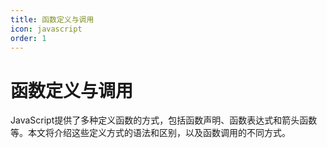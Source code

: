 ```yaml
---
title: 函数定义与调用
icon: javascript
order: 1
---
```


# 函数定义与调用

JavaScript提供了多种定义函数的方式，包括函数声明、函数表达式和箭头函数等。本文将介绍这些定义方式的语法和区别，以及函数调用的不同方式。

